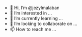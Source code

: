 - 👋 Hi, I’m @jezylmalaban
- 👀 I’m interested in ...
- 🌱 I’m currently learning ...
- 💞️ I’m looking to collaborate on ...
- 📫 How to reach me ...

<!---
jezylmalaban/jezylmalaban is a ✨ special ✨ repository because its `README.md` (this file) appears on your GitHub profile.
You can click the Preview link to take a look at your changes.
--->
